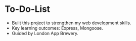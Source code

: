 # To-Do-List
- Built this project to strengthen my web development skills.
- Key learning outcomes: Express, Mongoose.
- Guided by London App Brewery.
